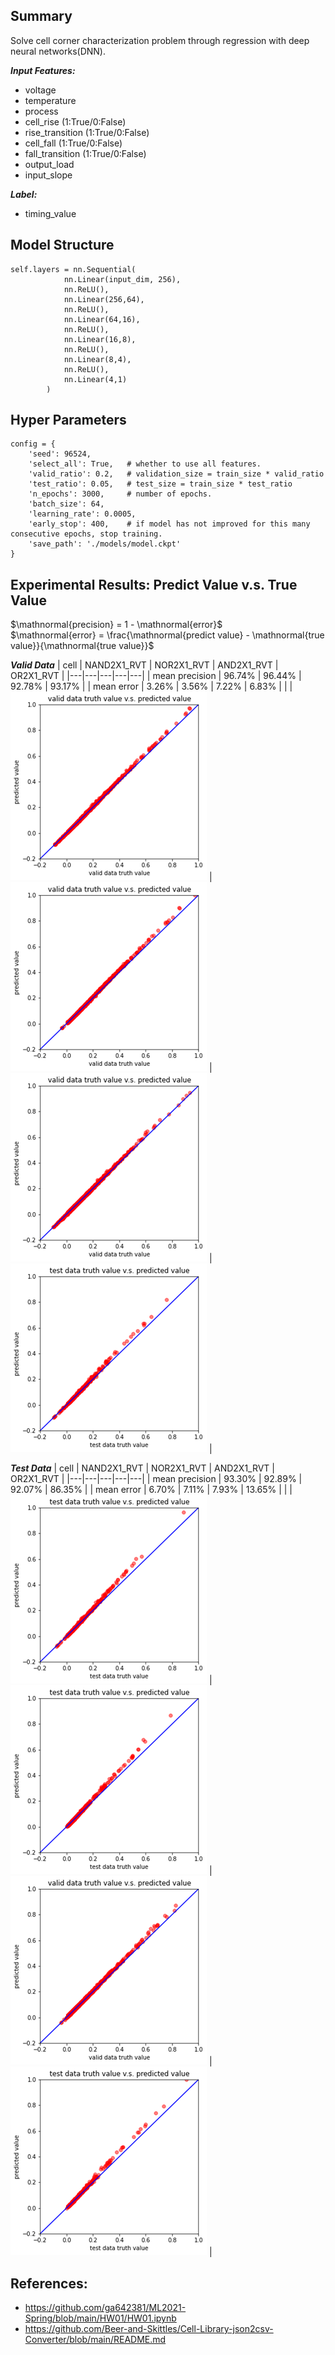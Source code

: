 ## Summary
Solve cell corner characterization problem through regression with deep neural networks(DNN).

***Input Features:***
* voltage
* temperature
* process
* cell_rise (1:True/0:False)
* rise_transition (1:True/0:False)
* cell_fall (1:True/0:False)
* fall_transition (1:True/0:False)
* output_load 
* input_slope

***Label:***
* timing_value

## Model Structure
```
self.layers = nn.Sequential(
            nn.Linear(input_dim, 256),
            nn.ReLU(),
            nn.Linear(256,64),
            nn.ReLU(),
            nn.Linear(64,16),
            nn.ReLU(),
            nn.Linear(16,8),
            nn.ReLU(),
            nn.Linear(8,4),
            nn.ReLU(),
            nn.Linear(4,1)
        )
```

## Hyper Parameters
```
config = {
    'seed': 96524,       
    'select_all': True,   # whether to use all features.
    'valid_ratio': 0.2,   # validation_size = train_size * valid_ratio
    'test_ratio': 0.05,   # test_size = train_size * test_ratio
    'n_epochs': 3000,     # number of epochs.            
    'batch_size': 64, 
    'learning_rate': 0.0005,              
    'early_stop': 400,    # if model has not improved for this many consecutive epochs, stop training.     
    'save_path': './models/model.ckpt'  
}
``` 

## Experimental Results: Predict Value v.s. True Value

$\mathnormal{precision} = 1 - \mathnormal{error}$\
$\mathnormal{error} = \frac{\mathnormal{predict value} - \mathnormal{true value}}{\mathnormal{true value}}$


***Valid Data***
| cell | NAND2X1_RVT  | NOR2X1_RVT  | AND2X1_RVT  |  OR2X1_RVT |
|---|---|---|---|---|
| mean precision  |  96.74% |  96.44% | 92.78%  | 93.17% |
| mean error  |  3.26% | 3.56%  | 7.22%  | 6.83%   |
|   |  ![Alt text](img/nand_valid.png) | ![Alt text](img/nor_valid.png)  | ![Alt text](img/and_valid.png)  |  ![Alt text](img/or_valid.png) |

***Test Data***
| cell | NAND2X1_RVT  | NOR2X1_RVT  | AND2X1_RVT  |  OR2X1_RVT |
|---|---|---|---|---|
| mean precision | 93.30%  | 92.89%  |  92.07% | 86.35%  |
| mean error  | 6.70%  | 7.11%  |  7.93%  | 13.65%  |
|   |  ![Alt text](img/nand_test.png) | ![Alt text](img/nor_test.png)  | ![Alt text](img/and_test.png)  | ![Alt text](img/or_test.png)  |

## References:
* https://github.com/ga642381/ML2021-Spring/blob/main/HW01/HW01.ipynb
* https://github.com/Beer-and-Skittles/Cell-Library-json2csv-Converter/blob/main/README.md
